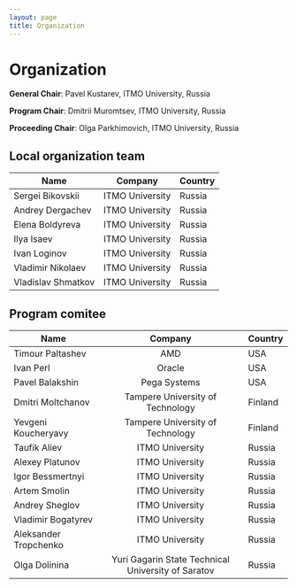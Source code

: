 ```yaml
---
layout: page
title: Organization
---
```

# Organization

**General Chair**: Pavel Kustarev, ITMO University, Russia

**Program Chair**: Dmitrii Muromtsev, ITMO University, Russia

**Proceeding Сhair**: Olga Parkhimovich, ITMO University, Russia

## Local organization team

| Name          | Company       | Country |
| ------------- |:-------------:|---------|
| Sergei Bikovskii     | ITMO University | Russia |
| Andrey Dergachev     | ITMO University | Russia |
| Elena Boldyreva      | ITMO University | Russia |
| Ilya Isaev           | ITMO University | Russia | 
| Ivan Loginov         | ITMO University | Russia |
| Vladimir Nikolaev    | ITMO University | Russia | 
| Vladislav Shmatkov   | ITMO University | Russia | 

## Program comitee

| Name          | Company       | Country |
| ------------- |:-------------:|---------|
| Timour Paltashev      | AMD | USA |
| Ivan Perl             | Oracle          | USA | 
| Pavel Balakshin       | Pega Systems    | USA | 
| Dmitri Moltchanov     | Tampere University of Technology | Finland |
| Yevgeni Koucheryavy   | Tampere University of Technology | Finland | 
| Taufik Aliev          | ITMO University | Russia | 
| Alexey Platunov       | ITMO University | Russia | 
| Igor Bessmertnyi      | ITMO University | Russia |
| Artem Smolin          | ITMO University | Russia |
| Andrey Sheglov        | ITMO University | Russia | 
| Vladimir Bogatyrev    | ITMO University | Russia |
| Aleksander Tropchenko | ITMO University | Russia | 
| Olga Dolinina         | Yuri Gagarin State Technical University of Saratov | Russia |
 



